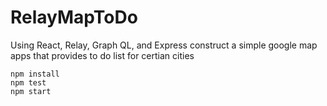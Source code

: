 # RelayMapToDo
Using React, Relay, Graph QL, and Express construct a simple google map apps that provides to do list for certian cities


```
npm install
npm test
npm start
```
